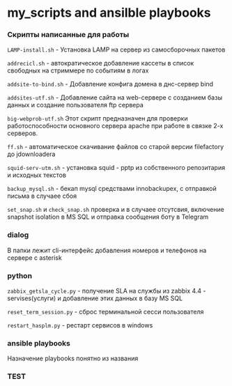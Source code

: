 # my_scripts and ansilble playbooks
### Скрипты написанные для работы

`LAMP-install.sh` - Установка LAMP на сервер из самосборочных пакетов

`addrecicl.sh` - автократическое добавление кассеты в список свободных на стриммере по событиям в логах

`addsite-to-bind.sh` - Добавление конфига домена в днс-сервер bind

`addsites-utf.sh` - Добавление сайта на web-сервере с созданием базы данных и создание пользователя ftp сервера

`big-webprob-utf.sh` Этот скрипт предназначен для проверки работоспособности основного сервера apache при работе в связке 2-х серверов.

`ff.sh` - автоматическое скачивание файлов со старой версии filefactory до jdownloaderа

`squid-serv-utm.sh` - установка squid - pptp из собственного репозитария и исходных текстов

`backup_mysql.sh` - бекап mysql средствами innobackupex, с отправкой письма в случаее сбоя

`set_snap.sh` и `check_snap.sh` проверка и в случаее отсутсвия, включение snapshot isolation в MS SQL и отправка сообщения боту в Telegram

### dialog

В папки лежит cli-интерфейс добавления номеров и телефонов на сервере с asterisk


### python

`zabbix_getsla_cycle.py` - получение SLA на службы из zabbix 4.4 - servises(услуги) и добавление этих данных в базу MS SQL

`reset_term_session.py` - сброс терминальной сесси пользователя

`restart_hasplm.py` - рестарт сервисов в windows

### ansible playbooks

Назначение playbooks понятно из названия

### TEST
